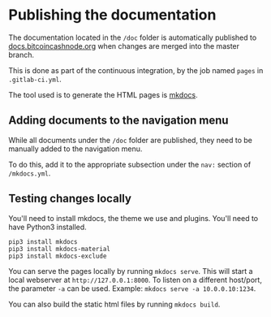 # Publishing the documentation

The documentation located in the `/doc` folder is automatically published to
[docs.bitcoincashnode.org](https://docs.bitcoincashnode.org) when changes are
merged into the master branch.

This is done as part of the continuous integration, by the job named `pages`
in `.gitlab-ci.yml`.

The tool used is to generate the HTML pages is [mkdocs](https://www.mkdocs.org).

## Adding documents to the navigation menu

While all documents under the `/doc` folder are published, they need to be
manually added to the navigation menu.

To do this, add it to the appropriate subsection under the `nav:` section
of `/mkdocs.yml`.

## Testing changes locally

You'll need to install mkdocs, the theme we use and plugins. You'll need to have
Python3 installed.

```
pip3 install mkdocs
pip3 install mkdocs-material
pip3 install mkdocs-exclude
```

You can serve the pages locally by running `mkdocs serve`. This will start a
local webserver at `http://127.0.0.1:8000`. To listen on a different host/port,
the parameter `-a` can be used. Example: `mkdocs serve -a 10.0.0.10:1234`.

You can also build the static html files by running `mkdocs build`.
